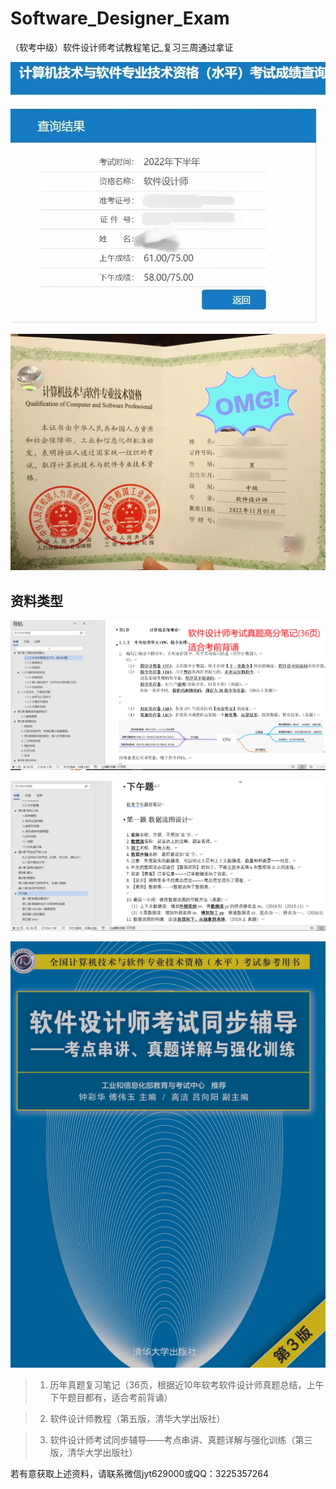 # Software_Designer_Exam
（软考中级）软件设计师考试教程笔记_复习三周通过拿证

![成绩](https://github.com/JiangYanting/Software_Designer_Exam/blob/main/05%E6%88%90%E7%BB%A9.jpg)

![证书](https://github.com/JiangYanting/Software_Designer_Exam/blob/main/04%E8%AF%81%E4%B9%A6.jpg)


## 资料类型

![资料1](https://github.com/JiangYanting/Software_Designer_Exam/blob/main/01%E7%AC%94%E8%AE%B0.png)

![资料2](https://github.com/JiangYanting/Software_Designer_Exam/blob/main/03%E7%AC%94%E8%AE%B0.png)

![资料3](https://github.com/JiangYanting/Software_Designer_Exam/blob/main/05%E8%B5%84%E6%96%99.png)


> 1. 历年真题复习笔记（36页，根据近10年软考软件设计师真题总结，上午下午题目都有，适合考前背诵）

> 2. 软件设计师教程（第五版，清华大学出版社）

> 3. 软件设计师考试同步辅导——考点串讲、真题详解与强化训练（第三版，清华大学出版社）

若有意获取上述资料，请联系微信jyt629000或QQ：3225357264
